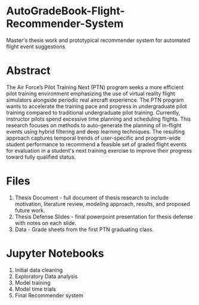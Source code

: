 # AutoGradeBook-Flight-Recommender-System
Master's thesis work and prototypical recommender system for automated flight event suggestions

# Abstract
The Air Force’s Pilot Training Next (PTN) program seeks a more efficient pilot training environment emphasizing the use of virtual reality flight simulators alongside periodic real aircraft experience. The PTN program wants to accelerate the training pace and progress in undergraduate pilot training compared to traditional undergraduate pilot training. Currently, instructor pilots spend excessive time planning and scheduling flights. This research focuses on methods to auto-generate the planning of in-flight events using hybrid filtering and deep learning techniques.  The resulting approach captures temporal trends of user-specific and program-wide student performance to recommend a feasible set of graded flight events for evaluation in a student's next training exercise to improve their progress toward fully qualified status.

# Files 
1. Thesis Document - full document of thesis research to include motivation, literature review, modeling approach, results, and proposed future work.
2. Thesis Defense Slides - final powerpoint presentation for thesis defense with notes on each slide. 
3. Data - Grade sheets from the first PTN graduating class. 

# Jupyter Notebooks

1. Initial data cleaning
2. Exploratory Data analysis
3. Model training 
4. Model time trials
5. Final Recommender system
